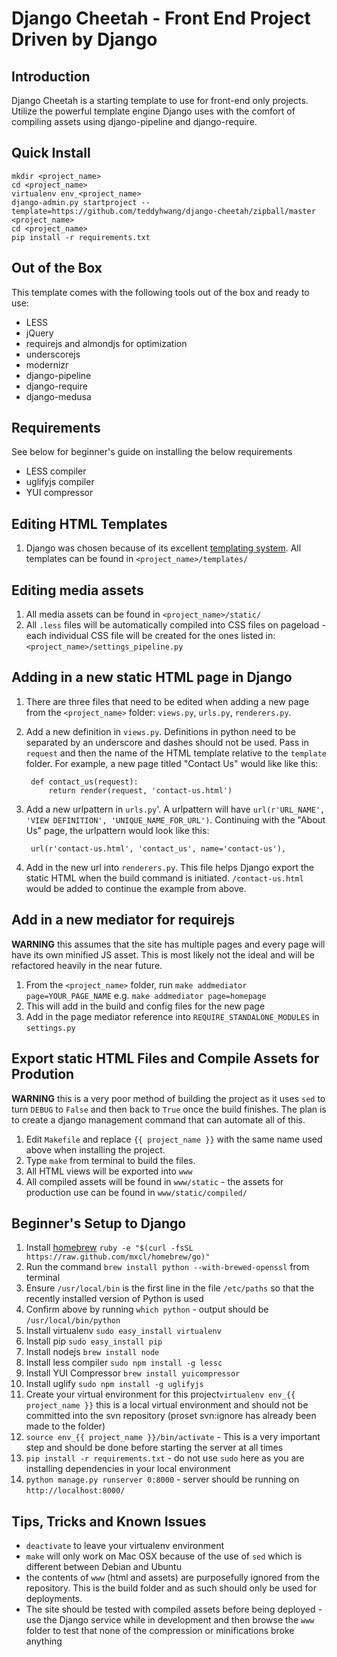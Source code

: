 Django Cheetah - Front End Project Driven by Django
===================================================

## Introduction

Django Cheetah is a starting template to use for front-end only projects.
Utilize the powerful template engine Django uses with the comfort of compiling
assets using django-pipeline and django-require.

## Quick Install

    mkdir <project_name>
    cd <project_name>
    virtualenv env_<project_name>
    django-admin.py startproject --template=https://github.com/teddyhwang/django-cheetah/zipball/master <project_name>
    cd <project_name>
    pip install -r requirements.txt

## Out of the Box

This template comes with the following tools out of the box and ready to use:

- LESS
- jQuery
- requirejs and almondjs for optimization
- underscorejs
- modernizr
- django-pipeline
- django-require
- django-medusa

## Requirements

See below for beginner's guide on installing the below requirements

- LESS compiler
- uglifyjs compiler
- YUI compressor

## Editing HTML Templates

1. Django was chosen because of its excellent [templating system](https://docs.djangoproject.com/en/dev/ref/templates/).
All templates can be found in `<project_name>/templates/`

## Editing media assets

1. All media assets can be found in `<project_name>/static/`
1. All `.less` files will be automatically compiled into CSS files on pageload -
each individual CSS file will be created for the ones listed in:
`<project_name>/settings_pipeline.py`

## Adding in a new static HTML page in Django

1. There are three files that need to be edited when adding a new page from the
`<project_name>` folder: `views.py`, `urls.py`, `renderers.py`.
1. Add a new definition in `views.py`. Definitions in python need to be
separated by an underscore and dashes should not be used. Pass in `request` and
then the name of the HTML template relative to the `template` folder. For
example, a new page titled "Contact Us" would like like this:

        def contact_us(request):
            return render(request, 'contact-us.html')

1. Add a new urlpattern in `urls.py`'. A urlpattern will have `url(r'URL_NAME',
'VIEW DEFINITION', 'UNIQUE_NAME_FOR_URL')`. Continuing with the "About Us" page,
the urlpattern would look like this:

        url(r'contact-us.html', 'contact_us', name='contact-us'),

1. Add in the new url into `renderers.py`. This file helps Django export the
static HTML when the build command is initiated. `/contact-us.html` would be added
to continue the example from above.

## Add in a new mediator for requirejs

**WARNING** this assumes that the site has multiple pages and every page will
have its own minified JS asset. This is most likely not the ideal and will be
refactored heavily in the near future.

1. From the `<project_name>` folder, run `make addmediator page=YOUR_PAGE_NAME` e.g.
`make addmediator page=homepage`
1. This will add in the build and config files for the new page
1. Add in the page mediator reference into `REQUIRE_STANDALONE_MODULES` in
`settings.py`

## Export static HTML Files and Compile Assets for Prodution

**WARNING** this is a very poor method of building the project as it uses `sed`
to turn `DEBUG` to `False` and then back to `True` once the build finishes. The
plan is to create a django management command that can automate all of this.

1. Edit `Makefile` and replace `{{ project_name }}` with the same name used
above when installing the project.
1. Type `make` from terminal to build the files.
1. All HTML views will be exported into `www`
1. All compiled assets will be found in `www/static` - the assets for
production use can be found in `www/static/compiled/`

## Beginner's Setup to Django

1. Install [homebrew](http://mxcl.github.com/homebrew/) `ruby -e "$(curl -fsSL
https://raw.github.com/mxcl/homebrew/go)"`
1. Run the command `brew install python --with-brewed-openssl` from terminal
1. Ensure `/usr/local/bin` is the first line in the file `/etc/paths` so that
the recently installed version of Python is used
1. Confirm above by running `which python` - output should be
`/usr/local/bin/python`
1. Install virtualenv `sudo easy_install virtualenv`
1. Install pip `sudo easy_install pip`
1. Install nodejs `brew install node`
1. Install less compiler `sudo npm install -g lessc`
1. Install YUI Compressor `brew install yuicompressor`
1. Install uglify `sudo npm install -g uglifyjs`
1. Create your virtual environment for this project`virtualenv env_{{
project_name }}` this is a local virtual environment and should not be committed
into the svn repository (proset svn:ignore has already been made to the folder)
1. `source env_{{ project_name }}/bin/activate` - This is a very important step and
should be done before starting the server at all times
1. `pip install -r requirements.txt` - do not use `sudo` here as you are
installing dependencies in your local environment
1. `python manage.py runserver 0:8000` - server should be running on
`http://localhost:8000/`

## Tips, Tricks and Known Issues

- `deactivate` to leave your virtualenv environment
- `make` will only work on Mac OSX because of the use of `sed` which is
  different between Debian and Ubuntu
- the contents of `www` (html and assets) are purposefully ignored from the
  repository. This is the build folder and as such should only be used for
deployments.
- The site should be tested with compiled assets before being deployed - use the
  Django service while in development and then browse the `www` folder to test
that none of the compression or minifications broke anything
